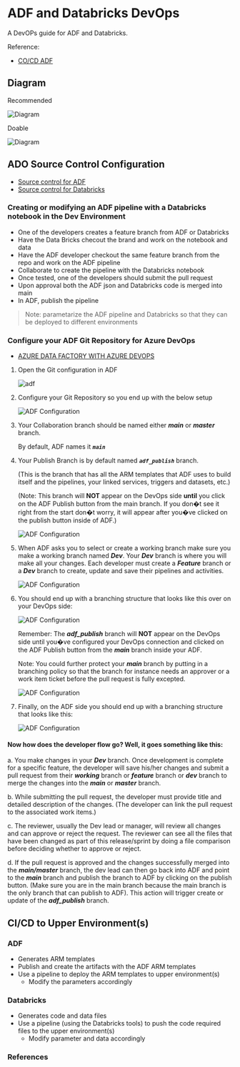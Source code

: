 # ADF and Databricks DevOps

A DevOPs guide for ADF and Databricks.

Reference:
- [CO/CD ADF](https://docs.microsoft.com/en-us/azure/data-factory/continuous-integration-deployment)

## Diagram

Recommended

![Diagram](Assets/CICD-ADF-RECOMMENDED.jpg)

Doable

![Diagram](Assets/CICD-ADF.jpg)

## ADO Source Control Configuration

- [Source control for ADF](https://docs.microsoft.com/en-us/azure/data-factory/source-control)
- [Source control for Databricks](https://docs.microsoft.com/en-us/azure/databricks/notebooks/azure-devops-services-version-control)

### Creating or modifying an ADF pipeline with a Databricks notebook in the Dev Environment

- One of the developers creates a feature branch from ADF or Databricks
- Have the Data Bricks checout the brand and work on the notebook and data
- Have the ADF developer checkout the same feature branch from the repo and work on the ADF pipeline
- Collaborate to create the pipeline with the Databricks notebook
- Once tested, one of the developers should submit the pull request
- Upon approval both the ADF json and Databricks code is merged into main
- In ADF, publish the pipeline

> Note: parametarize the ADF pipeline and Databricks so that they can be deployed to different environments

### Configure your ADF Git Repository for Azure DevOps

- [AZURE DATA FACTORY WITH AZURE DEVOPS](https://azure.microsoft.com/mediahandler/files/resourcefiles/whitepaper-adf-on-azuredevops/Azure%20data%20Factory-Whitepaper-DevOps.pdf)

1. Open the Git configuration in ADF

     ![adf](Assets/adf1.png)

2. Configure your Git Repository so you end up with the below setup

     ![ADF Configuration](Assets/adfgitconfiguration.png)

3. Your Collaboration branch should be named either ***main*** or ***master*** branch. 

     By default, ADF names it ***`main`***


4. Your Publish Branch is by default named ***`adf_publish`*** branch. 

     (This is the branch that has all the ARM templates that ADF uses to build itself and the pipelines, your linked services, triggers and datasets, etc.)

     (Note: This branch will **NOT** appear on the DevOps side **until** you click on the ADF Publish button from the main branch. If you don�t see it right from the start don�t worry, it will appear after you�ve clicked on the publish button inside of ADF.)

     ![ADF Configuration](Assets/adfdevopspublishbutton.png)

5. When ADF asks you to select or create a working branch make sure you make a working branch named ***Dev***. Your ***Dev*** branch is where you will make all your changes. Each developer must create a ***Feature*** branch or a ***Dev*** branch to create, update and save their pipelines and activities.

     ![ADF Configuration](Assets/adfdevopsworkingbranch.png)

6. You should end up with a branching structure that looks like this over on your DevOps side:

      ![ADF Configuration](Assets/advdevopsbranchstructure.png)

      Remember: The ***adf_publish*** branch will **NOT** appear on the DevOps side until you�ve configured your DevOps connection and clicked on the ADF Publish button from the ***main*** branch inside your ADF.

      Note: You could further protect your ***main*** branch by putting in a branching policy so that the branch for instance needs an approver or a work item ticket before the pull request is fully excepted.

      ![ADF Configuration](Assets/adfbranchpolicy.png)

7. Finally, on the ADF side you should end up with a branching structure that looks like this:

      ![ADF Configuration](Assets/adfbranchstructure.png)

#### Now how does the developer flow go? Well, it goes something like this:

    
   a.  You make changes in your ***Dev*** branch. Once development is complete for a specific feature, the developer will save his/her changes and submit a pull request from their ***working*** branch or ***feature*** branch or ***dev*** branch to merge the changes into the ***main*** or ***master*** branch. 

   b.  While submitting the pull request, the developer must provide title and detailed description of the changes. (The developer can link the pull request to the associated work items.)

   c.  The reviewer, usually the Dev lead or manager, will review all changes and can approve or reject the request. The reviewer can see all the files that have been changed as part of this release/sprint by doing a file comparison before deciding whether to approve or reject.

   d.  If the pull request is approved and the changes successfully merged into the ***main/master*** branch, the dev lead can then go back into ADF and point to the ***main*** branch and publish the branch to ADF by clicking on the publish button. (Make sure you are in the main branch because the main branch is the only branch that can publish to ADF). This action will trigger create or update of the ***adf_publish*** branch.
    

## CI/CD to Upper Environment(s)

### ADF

- Generates ARM templates
- Publish and create the artifacts with the ADF ARM templates
- Use a pipeline to deploy the ARM templates to upper environment(s)
  - Modify the parameters accordingly

### Databricks

- Generates code and data files
- Use a pipeline (using the Databricks tools) to push the code required files to the upper environment(s)
  - Modify parameter and data accordingly

### References
